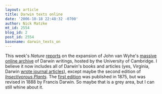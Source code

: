 ```yaml
---
layout: article
title: Darwin texts online
date: '2006-10-18 22:48:32 -0700'
author: Nick Matzke
mt_id: 2554
blog_id: 2
post_id: 2554
basename: darwin_texts_on
---
```

This week's _Nature_ [reports](http://www.nature.com/nature/journal/v443/n7113/full/443746a.html) on the expansion of John van Wyhe's [massive online archive](http://darwin-online.org.uk/) of Darwin writings, hosted by the University of Cambridge.  I believe it now includes all of Darwin's books and articles (yes, Virginia, Darwin [wrote journal articles](http://darwin-online.org.uk/contents.html#periodicals)), except maybe the second edition of [_Insectivorous Plants_](http://darwin-online.org.uk/EditorialIntroductions/Freeman_InsectivorousPlants.html).  The [first edition](http://darwin-online.org.uk/EditorialIntroductions/Freeman_InsectivorousPlants.html) was published in 1875, but was revised in 1888 by Francis Darwin.  So maybe that is a grey area, but I can still whine about it.
